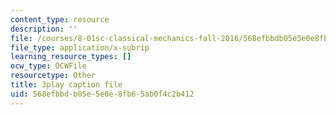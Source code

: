 ```yaml
---
content_type: resource
description: ''
file: /courses/8-01sc-classical-mechanics-fall-2016/568efbbdb05e5e0e8fb65ab0f4c2b412_jtOxRPQDuJs.vtt
file_type: application/x-subrip
learning_resource_types: []
ocw_type: OCWFile
resourcetype: Other
title: 3play caption file
uid: 568efbbd-b05e-5e0e-8fb6-5ab0f4c2b412
---
```

